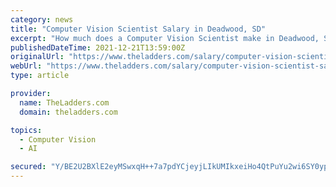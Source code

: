 ```yaml
---
category: news
title: "Computer Vision Scientist Salary in Deadwood, SD"
excerpt: "How much does a Computer Vision Scientist make in Deadwood, SD? The average salary for a Computer Vision Scientist is $108,839 per year. Ladders estimates are based on our calculations Ladders ..."
publishedDateTime: 2021-12-21T13:59:00Z
originalUrl: "https://www.theladders.com/salary/computer-vision-scientist-salary-deadwood-sd"
webUrl: "https://www.theladders.com/salary/computer-vision-scientist-salary-deadwood-sd"
type: article

provider:
  name: TheLadders.com
  domain: theladders.com

topics:
  - Computer Vision
  - AI

secured: "Y/BE2U2BXlE2eyMSwxqH++7a7pdYCjeyjLIkUMIkxeiHo4QtPuYu2wi6SY0yp9zV9dveaV8jDWAfkuz67DKOKqaC1QfzEKRn0kU12wDhmVq0SFf2RWTVTJ8/P10Q5RNor3VZXqZz8/7p0nrUz5kwAUqvmU9xd18v8hzis1x/PgIKFljIqO1if+4W8jNJyN4r33cjCEQcqDTkNR2hpEhLhsoUGd3Fg2nX9rpoNETXMpHtOO6hYl6dwvqpfZa6PRBNzsDQcnxsSDOGi0SWI+biwPctv03sMUzMgioMJTp69QBXBm8nFFyqzfvgXWekMxFfFDeO9eKyVSCU/BdvdNHTBbSlLjb6tHGbagU/UhDdLJo=;qWKpRuNazOBYxsPznTpk2Q=="
---
```


